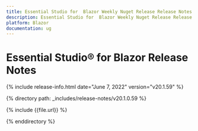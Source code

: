 ```yaml
---
title: Essential Studio for  Blazor Weekly Nuget Release Release Notes  
description: Essential Studio for  Blazor Weekly Nuget Release Release Notes 
platform: Blazor
documentation: ug
---
```


# Essential Studio&reg; for  Blazor  Release Notes  

{% include release-info.html date="June 7, 2022"  version="v20.1.59" %} 

{% directory path: _includes/release-notes/v20.1.0.59 %}

{% include {{file.url}} %}

{% enddirectory %}
